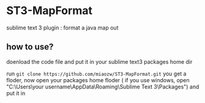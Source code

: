 # ST3-MapFormat
sublime text 3 plugin : format  a java map out

## how to use?
doenload the code file and put it in your sublime text3 packages home dir

run `git clone https://github.com/miaozw/ST3-MapFormat.git` you get a floder, now open your packages home floder ( if you use windows, open "C:\Users\your username\AppData\Roaming\Sublime Text 3\Packages") and put it in